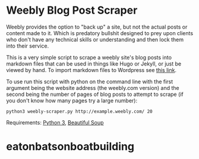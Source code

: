 # Weebly Blog Post Scraper

Weebly provides the option to "back up" a site, but not the actual posts or content made to it. Which is predatory bullshit designed to prey upon clients who don't have any technical skills or understanding and then lock them into their service.

This is a very simple script to scrape a weebly site's blog posts into markdown files that can be used in things like Hugo or Jekyll, or just be viewed by hand. To import markdown files to Wordpress see [this link](https://tyler.io/importing-jekyll-posts-into-wordpress/).

To use run this script with python on the command line with the first argument being the website address (the weebly.com version) and the second being the number of pages of blog posts to attempt to scrape (if you don't know how many pages try a large number):

```shell
python3 weebly-scraper.py http://example.weebly.com/ 20
```

Requirements: [Python 3](https://wiki.python.org/moin/BeginnersGuide/Download
), [Beautiful Soup](https://www.crummy.com/software/BeautifulSoup/bs4/doc/#installing-beautiful-soup)
# eatonbatsonboatbuilding
